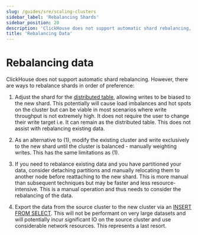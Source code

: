 ```yaml
---
slug: /guides/sre/scaling-clusters
sidebar_label: 'Rebalancing Shards'
sidebar_position: 20
description: 'ClickHouse does not support automatic shard rebalancing, so we provide some best practices for how to rebalance shards.'
title: 'Rebalancing Data'
---
```


# Rebalancing data

ClickHouse does not support automatic shard rebalancing. However, there are ways to rebalance shards in order of preference:

1. Adjust the shard for the [distributed table](/engines/table-engines/special/distributed.md), allowing writes to be biased to the new shard. This potentially will cause load imbalances and hot spots on the cluster but can be viable in most scenarios where write throughput is not extremely high. It does not require the user to change their write target i.e. It can remain as the distributed table. This does not assist with rebalancing existing data.

2. As an alternative to (1), modify the existing cluster and write exclusively to the new shard until the cluster is balanced - manually weighting writes. This has the same limitations as (1).

3. If you need to rebalance existing data and you have partitioned your data, consider detaching partitions and manually relocating them to another node before reattaching to the new shard. This is more manual than subsequent techniques but may be faster and less resource-intensive. This is a manual operation and thus needs to consider the rebalancing of the data.

4. Export the data from the source cluster to the new cluster via an [INSERT FROM SELECT](/sql-reference/statements/insert-into.md/#inserting-the-results-of-select). This will not be performant on very large datasets and will potentially incur significant IO on the source cluster and use considerable network resources. This represents a last resort.
